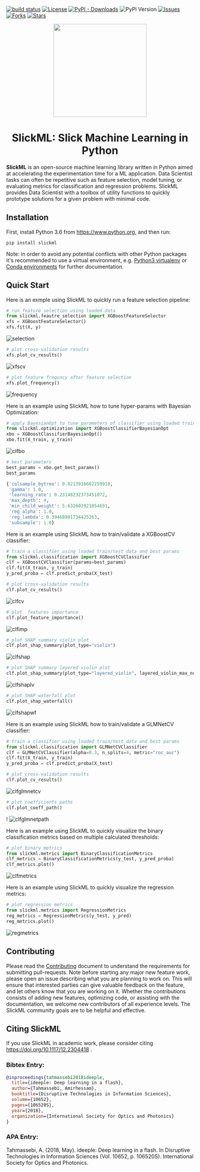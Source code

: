 [![build status](https://travis-ci.com/slickml/slick-ml.svg?branch=master)](https://travis-ci.com/github/slickml/slick-ml)
[![License](https://img.shields.io/github/license/slickml/slick-ml)](https://github.com/slickml/slick-ml/blob/master/LICENSE/)
[![PyPI - Downloads](https://img.shields.io/pypi/dm/slickml)](https://pypi.org/project/slickml/)
![PyPI Version](https://img.shields.io/pypi/v/slickml)
[![Issues](https://img.shields.io/github/issues/slickml/slick-ml)](https://github.com/slickml/slick-ml/issues)
[![Forks](https://img.shields.io/github/forks/slickml/slick-ml)](https://github.com/slickml/slick-ml/network/members/)
[![Stars](https://img.shields.io/github/stars/slickml/slick-ml)](https://github.com/slickml/slick-ml/stargazers/)

<p align="center">
<a href="https://www.slickml.com/">
  <img src="https://raw.githubusercontent.com/slickml/slick-ml/master/assets/design/logo.png" width="250"></img></a>
</p>

<h1 align="center">
    SlickML: Slick Machine Learning in Python
</h1>


**SlickML** is an open-source machine learning library written in Python aimed
at accelerating the experimentation time for a ML application. Data Scientist
tasks can often be repetitive such as feature selection, model tuning, or
evaluating metrics for classification and regression problems. SlickML provides
Data Scientist with a toolbox of utility functions to quickly prototype
solutions for a given problem with minimal code.


## Installation

First, install Python 3.6 from https://www.python.org, and then run:

```
pip install slickml
```

Note: in order to avoid any potential conflicts with other Python packages it's
recommended to use a virtual environment, e.g. [Python3
virtualenv](https://docs.python.org/3/library/venv.html) or [Conda
environments](https://docs.conda.io/projects/conda/en/latest/user-guide/tasks/manage-environments.html)
for further documentation.


## Quick Start
Here is an exmple using SlickML to quickly run a feature selection pipeline: 
```python
# run feature selection using loaded data
from slickml.feautre_selection import XGBoostFeatureSelector
xfs = XGBoostFeatureSelector()
xfs.fit(X, y)
```
![selection](https://raw.githubusercontent.com/slickml/slick-ml/master/assets/images/feature_selection.png)

```python
# plot cross-validation results
xfs.plot_cv_results()
```
![xfscv](https://raw.githubusercontent.com/slickml/slick-ml/master/assets/images/xfs_cv_results.png)

```python
# plot feature frequncy after feature selection
xfs.plot_frequency()
```
![frequency](https://raw.githubusercontent.com/slickml/slick-ml/master/assets/images/feature_frequency.png)

Here is an example using SlickML how to tune hyper-params with Bayesian Optimization:
```python
# apply BayesianOpt to tune parameters of classifier using loaded train/test data
from slickml.optimization import XGBoostClassifierBayesianOpt
xbo = XGBoostClassifierBayesianOpt()
xbo.fit(X_train, y_train)
```
![clfbo](https://raw.githubusercontent.com/slickml/slick-ml/master/assets/images/clf_hyper_params.png)


```python
# best parameters
best_params = xbo.get_best_params()
best_params

{'colsample_bytree': 0.8213916662259918,
 'gamma': 1.0,
 'learning_rate': 0.23148232373451072,
 'max_depth': 4,
 'min_child_weight': 5.632602921054691,
 'reg_alpha': 1.0,
 'reg_lambda': 0.39468801734425263,
 'subsample': 1.0}
```

Here is an example using SlickML how to train/validate a XGBoostCV classifier:
```python
# train a classifier using loaded train/test data and best params
from slickml.classification import XGBoostCVClassifier
clf = XGBoostCVClassifier(params=best_params)
clf.fit(X_train, y_train)
y_pred_proba = clf.predict_proba(X_test)

# plot cross-validation results
clf.plot_cv_results()
```
![clfcv](https://raw.githubusercontent.com/slickml/slick-ml/master/assets/images/clf_cv_results.png)

```python
# plot  features importance
clf.plot_feature_importance()
```
![clfimp](https://raw.githubusercontent.com/slickml/slick-ml/master/assets/images/clf_feature_importance.png)

```python
# plot SHAP summary violin plot
clf.plot_shap_summary(plot_type="violin")

```
![clfshap](https://raw.githubusercontent.com/slickml/slick-ml/master/assets/images/clf_shap_summary.png)

```python
# plot SHAP summary layered violin plot
clf.plot_shap_summary(plot_type="layered_violin", layered_violin_max_num_bins=5)

```
![clfshaplv](https://raw.githubusercontent.com/slickml/slick-ml/master/assets/images/clf_shap_summary_lv.png)


```python
# plot SHAP waterfall plot
clf.plot_shap_waterfall()

```
![clfshapwf](https://raw.githubusercontent.com/slickml/slick-ml/master/assets/images/clf_shap_waterfall.png)

Here is an example using SlickML how to train/validate a GLMNetCV classifier:
```python
# train a classifier using loaded train/test data and best params
from slickml.classification import GLMNetCVClassifier
clf = GLMNetCVClassifier(alpha=0.3, n_splits=4, metric="roc_auc")
clf.fit(X_train, y_train)
y_pred_proba = clf.predict_proba(X_test)

# plot cross-validation results
clf.plot_cv_results()
```
![clfglmnetcv](https://raw.githubusercontent.com/slickml/slick-ml/master/assets/images/clf_glmnet_cv_results.png)

```python
# plot coefficients paths
clf.plot_coeff_path()

```
!
![clfglmnetpath](https://raw.githubusercontent.com/slickml/slick-ml/master/assets/images/clf_glmnet_paths.png)




Here is an example using SlickML to quickly visualize the binary classification 
metrics based on multiple calculated thresholds:
```python
# plot binary metrics
from slickml.metrics import BinaryClassificationMetrics
clf_metrics = BinaryClassificationMetrics(y_test, y_pred_proba)
clf_metrics.plot()

```
![clfmetrics](https://raw.githubusercontent.com/slickml/slick-ml/master/assets/images/clf_metrics.png)

Here is an example using SlickML to quickly visualize the regression metrics:

```python
# plot regression metrics
from slickml.metrics import RegressionMetrics
reg_metrics = RegressionMetrics(y_test, y_pred)
reg_metrics.plot()
```
![regmetrics](https://raw.githubusercontent.com/slickml/slick-ml/master/assets/images/reg_metrics.png)

## Contributing

Please read the [Contributing](CONTRIBUTING.md) document to understand the requirements for
submitting pull-requests. Note before starting any major new feature work,
please open an issue describing what you are planning to work on. This will
ensure that interested parties can give valuable feedback on the feature, and
let others know that you are working on it. Whether the contributions consists of adding new features,  optimizing code, or
assisting with the documentation, we welcome new contributors of all experience
levels. The SlickML community goals are to be helpful and effective.

## Citing SlickML
If you use SlickML in academic work, please consider citing
https://doi.org/10.1117/12.2304418 .

### Bibtex Entry:
```bib
@inproceedings{tahmassebi2018ideeple,
  title={ideeple: Deep learning in a flash},
  author={Tahmassebi, Amirhessam},
  booktitle={Disruptive Technologies in Information Sciences},
  volume={10652},
  pages={106520S},
  year={2018},
  organization={International Society for Optics and Photonics}
}
```
### APA Entry:

Tahmassebi, A. (2018, May). ideeple: Deep learning in a flash. In Disruptive
Technologies in Information Sciences (Vol. 10652, p. 106520S). International
Society for Optics and Photonics.

